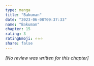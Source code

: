 ```yaml
---
type: manga
title: "Bakuman"
date: "2023-06-08T09:37:33"
name: "Bakuman"
chapter: 15
rating: 3
ratingEmoji: ⭐️⭐️⭐️
share: false
---
```


_[No review was written for this chapter]_
